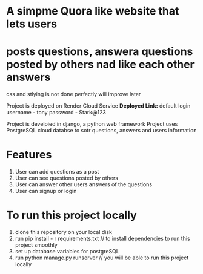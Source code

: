 # A simpme Quora like website that lets users
# posts questions, answera questions posted by others nad like each other answers

css and stlying is not done perfectly will improve later

Project is deployed on Render Cloud Service
**Deployed Link:** 
default login 
username - tony
password - Stark@123

Project is develpied in django, a python web framework
Project uses PostgreSQL cloud databse to sotr questions, answers and users information 
# Features
1. User can add questions as a post
2. User can see questions posted by others
3. User can answer other users answers of the questions
4. User can signup or login

# To run this project locally
1. clone this repository on your local disk
2. run pip install - r requirements.txt // to install dependencies to run this project smoothly
3. set up database variables for postgreSQL
4. run python manage.py runserver     // you will be able to run this project locally

